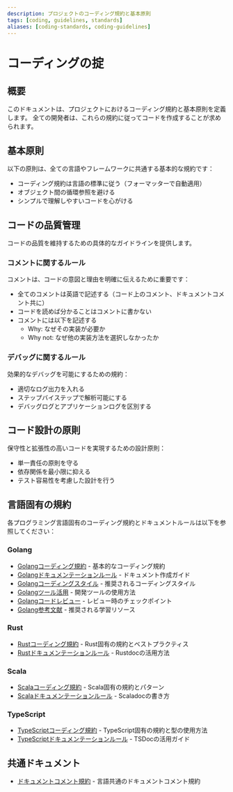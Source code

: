 ```yaml
---
description: プロジェクトのコーディング規約と基本原則
tags: [coding, guidelines, standards]
aliases: [coding-standards, coding-guidelines]
---
```


# コーディングの掟

## 概要

このドキュメントは、プロジェクトにおけるコーディング規約と基本原則を定義します。
全ての開発者は、これらの規約に従ってコードを作成することが求められます。

## 基本原則

以下の原則は、全ての言語やフレームワークに共通する基本的な規約です：

- コーディング規約は言語の標準に従う（フォーマッターで自動適用）
- オブジェクト間の循環参照を避ける
- シンプルで理解しやすいコードを心がける

## コードの品質管理

コードの品質を維持するための具体的なガイドラインを提供します。

### コメントに関するルール

コメントは、コードの意図と理由を明確に伝えるために重要です：

- 全てのコメントは英語で記述する（コード上のコメント、ドキュメントコメント共に）
- コードを読めば分かることはコメントに書かない
- コメントには以下を記述する
  - Why: なぜその実装が必要か
  - Why not: なぜ他の実装方法を選択しなかったか

### デバッグに関するルール

効果的なデバッグを可能にするための規約：

- 適切なログ出力を入れる
- ステップバイステップで解析可能にする
- デバッグログとアプリケーションログを区別する

## コード設計の原則

保守性と拡張性の高いコードを実現するための設計原則：

- 単一責任の原則を守る
- 依存関係を最小限に抑える
- テスト容易性を考慮した設計を行う

## 言語固有の規約

各プログラミング言語固有のコーディング規約とドキュメントルールは以下を参照してください：

### Golang

- [Golangコーディング規約](coding/golang.md) - 基本的なコーディング規約
- [Golangドキュメンテーションルール](coding/golang/golangdoc.md) - ドキュメント作成ガイド
- [Golangコーディングスタイル](coding/golang/golangstyle.md) - 推奨されるコーディングスタイル
- [Golangツール活用](coding/golang/golangtools.md) - 開発ツールの使用方法
- [Golangコードレビュー](coding/golang/golangreview.md) - レビュー時のチェックポイント
- [Golang参考文献](coding/golang/golangrefs.md) - 推奨される学習リソース

### Rust

- [Rustコーディング規約](coding/rust.md) - Rust固有の規約とベストプラクティス
- [Rustドキュメンテーションルール](coding/rust/rustdoc.md) - Rustdocの活用方法

### Scala

- [Scalaコーディング規約](coding/scala.md) - Scala固有の規約とパターン
- [Scalaドキュメンテーションルール](coding/scala/scaladoc.md) - Scaladocの書き方

### TypeScript

- [TypeScriptコーディング規約](coding/typescript.md) - TypeScript固有の規約と型の使用方法
- [TypeScriptドキュメンテーションルール](coding/typescript/tsdoc.md) - TSDocの活用ガイド

## 共通ドキュメント

- [ドキュメントコメント規約](coding/doc_comment.md) - 言語共通のドキュメントコメント規約
